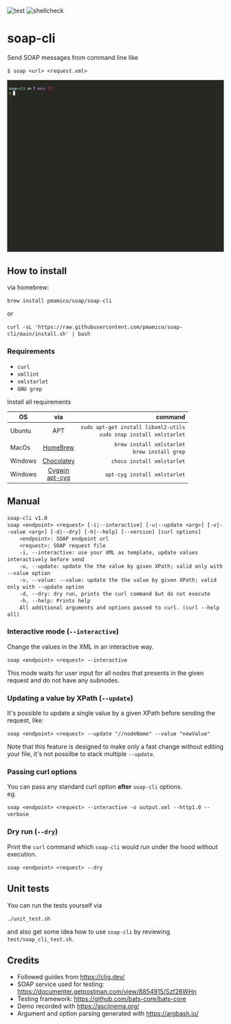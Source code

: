 ![test](https://github.com/pmamico/soap-cli/actions/workflows/tests.yml/badge.svg) ![shellcheck](https://github.com/pmamico/soap-cli/actions/workflows/shellcheck.yml/badge.svg)

# soap-cli
Send SOAP messages from command line like  
```
$ soap <url> <request.xml>
```

![demo](.doc/soap-cli.gif)


## How to install

via homebrew:
```
brew install pmamico/soap/soap-cli
```

or
```
curl -sL 'https://raw.githubusercontent.com/pmamico/soap-cli/main/install.sh' | bash
```

### Requirements

* `curl` 
* `xmllint` 
* `xmlstarlet`
* `GNU grep`

Install all requirements

| OS            | via           | command                                                                          |
| ------------- |:-------------:| --------------------------------------------------------------------------:      |
| Ubuntu        | APT           | ```sudo apt-get install libxml2-utils```<br />```sudo snap install xmlstarlet``` |
| MacOs         | [HomeBrew](https://brew.sh/)      | ```brew install xmlstarlet```<br/>```brew install grep```                                        |
| Windows       | [Chocolatey](https://chocolatey.org/)    | ```choco install xmlstarlet```                                                   |
| Windows       | [Cygwin](https://cygwin.com/)<br/>[apt-cyg](https://github.com/transcode-open/apt-cyg) | ```apt-cyg install xmlstarlet```  |

    
## Manual
```
soap-cli v1.0
soap <endpoint> <request> [-i|--interactive] [-u|--update <arg>] [-v|--value <arg>] [-d|--dry] [-h|--help] [--version] [curl options]
	<endpoint>: SOAP endpoint url
	<request>: SOAP request file
	-i, --interactive: use your XML as template, update values interactively before send
	-u, --update: update the the value by given XPath; valid only with --value option
	-v, --value: --value: update the the value by given XPath; valid only with --update option
	-d, --dry: dry run, prints the curl command but do not execute
	-h, --help: Prints help
    All additional arguments and options passed to curl. (curl --help all)
```

### Interactive mode (`--interactive`)
Change the values in the XML in an interactive way.
```
soap <endpoint> <request> --interactive
```
This mode waits for user input for all nodes that presents in the given request and do not have any subnodes.

### Updating a value by XPath (`--update`)

It's possible to update a single value by a given XPath before sending the request, like:
```
soap <endpoint> <request> --update "//nodeName" --value "newValue"
```
Note that this feature is designed to make only a fast change without editing your file, it's not possilbe to stack multiple `--update`.

### Passing curl options  
You can pass any standard curl option **after** `soap-cli` options.  
eg.
```
soap <endpoint> <request> --interactive -o output.xml --http1.0 --verbose
```

### Dry run (`--dry`)
Print the `curl` command which `soap-cli`  would run under the hood without execution.
```
soap <endpoint> <request> --dry
```

## Unit tests
You can run the tests yourself via
```
./unit_test.sh
```
and also get some idea how to use `soap-cli` by reviewing `test/soap_cli_test.sh`.

## Credits

* Followed guides from https://clig.dev/
* SOAP service used for testing: https://documenter.getpostman.com/view/8854915/Szf26WHn
* Testing framework: https://github.com/bats-core/bats-core
* Demo recorded with https://asciinema.org/
* Argument and option parsing generated with https://argbash.io/

